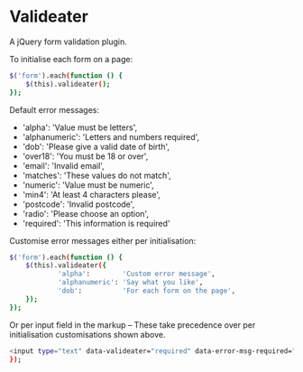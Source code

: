 # Valideater

A jQuery form validation plugin.

To initialise each form on a page:

```sh
$('form').each(function () {
	$(this).valideater();
});
```

Default error messages:

* 'alpha':			'Value must be letters',
* 'alphanumeric':	'Letters and numbers required',
* 'dob':			'Please give a valid date of birth',
* 'over18':			'You must be 18 or over',
* 'email':			'Invalid email',
* 'matches':		'These values do not match',
* 'numeric':		'Value must be numeric',
* 'min4':			'At least 4 characters please',
* 'postcode':		'Invalid postcode',
* 'radio':			'Please choose an option',
* 'required':		'This information is required'


Customise error messages either per initialisation:

```sh
$('form').each(function () {
	$(this).valideater({
			'alpha':		'Custom error message',
			'alphanumeric':	'Say what you like',
			'dob':			'For each form on the page',
	});
});
```

Or per input field in the markup – These take precedence over per initialisation customisations shown above.
```sh
<input type="text" data-valideater="required" data-error-msg-required="My unique error message">
});